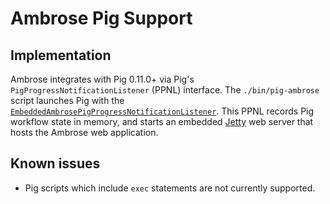 # Ambrose Pig Support

## Implementation

Ambrose integrates with Pig 0.11.0+ via Pig's `PigProgressNotificationListener` (PPNL)
interface. The `./bin/pig-ambrose` script launches Pig with the
[`EmbeddedAmbrosePigProgressNotificationListener`](https://github.com/twitter/ambrose/blob/master/pig/src/main/java/com/twitter/ambrose/pig/EmbeddedAmbrosePigProgressNotificationListener.java). This
PPNL records Pig workflow state in memory, and starts an embedded
[Jetty](http://www.eclipse.org/jetty/) web server that hosts the Ambrose web application.

## Known issues

* Pig scripts which include `exec` statements are not currently supported.

